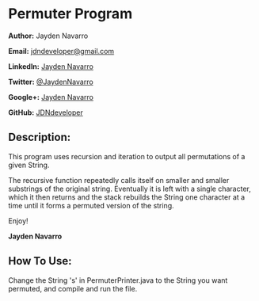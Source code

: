 Permuter Program
=============

**Author:** Jayden Navarro

**Email:** jdndeveloper@gmail.com

**LinkedIn:** [Jayden Navarro](https://www.linkedin.com/in/jaydennavarro)

**Twitter:** [@JaydenNavarro](https://twitter.com/JaydenNavarro)

**Google+:** [Jayden Navarro](https://plus.google.com/u/0/+JaydenNavarro/posts)

**GitHub:** [JDNdeveloper](http://www.github.com/JDNdeveloper)

## Description:
This program uses recursion and iteration to output all permutations of a given String.

The recursive function repeatedly calls itself on smaller and smaller substrings of the original string. Eventually it is left with a single 
character, which it then returns and the stack rebuilds the String one character at a time until it forms a permuted version of the string.

Enjoy!

**Jayden Navarro**

## How To Use:

Change the String 's' in PermuterPrinter.java to the String you want permuted, and compile and run the file.

